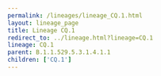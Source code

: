 ```yaml
---
permalink: /lineages/lineage_CQ.1.html
layout: lineage_page
title: Lineage CQ.1
redirect_to: ../lineage.html?lineage=CQ.1
lineage: CQ.1
parent: B.1.1.529.5.3.1.4.1.1
children: ['CQ.1']
---
```

